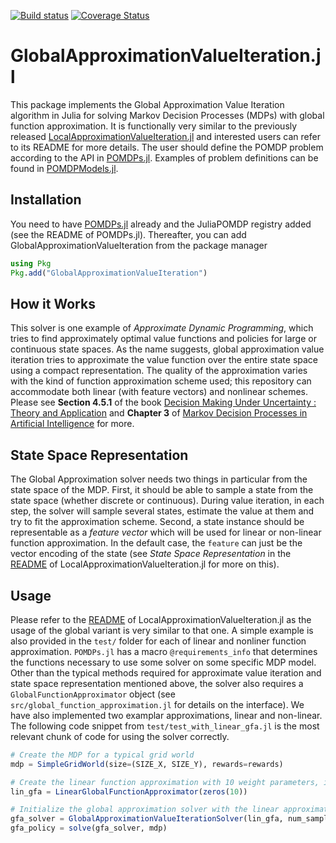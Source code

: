 [![Build status](https://github.com/JuliaPOMDP/GlobalApproximationValueIteration.jl/workflows/CI/badge.svg)](https://github.com/JuliaPOMDP/GlobalApproximationValueIteration.jl/actions)
[![Coverage Status](https://codecov.io/gh/JuliaPOMDP/GlobalApproximationValueIteration.jl/branch/master/graph/badge.svg)](https://codecov.io/gh/JuliaPOMDP/GlobalApproximationValueIteration.jl?branch=master)


# GlobalApproximationValueIteration.jl

This package implements the Global Approximation Value Iteration algorithm in Julia for solving
Markov Decision Processes (MDPs) with global function approximation.
It is functionally very similar to the previously released
[LocalApproximationValueIteration.jl](https://github.com/JuliaPOMDP/LocalApproximationValueIteration.jl)
and interested users can refer to its README for more details.
The user should define the POMDP problem according to the API in
[POMDPs.jl](https://github.com/JuliaPOMDP/POMDPs.jl). Examples of problem definitions can be found in
[POMDPModels.jl](https://github.com/JuliaPOMDP/POMDPModels.jl).

## Installation

You need to have [POMDPs.jl](https://github.com/JuliaPOMDP/POMDPs.jl) already and the JuliaPOMDP registry added (see the README of POMDPs.jl).
Thereafter, you can add GlobalApproximationValueIteration from the package manager
```julia
using Pkg
Pkg.add("GlobalApproximationValueIteration")
```

## How it Works

This solver is one example of _Approximate Dynamic Programming_, which tries to find approximately optimal
value functions and policies for large or continuous state spaces.
As the name suggests, global approximation value iteration tries to approximate the value function over the
entire state space using a compact representation. The quality of the approximation varies with the
kind of function approximation scheme used; this repository can accommodate both linear (with feature vectors) and nonlinear
schemes. Please see **Section 4.5.1** of the book [Decision Making Under Uncertainty : Theory and Application](https://dl.acm.org/citation.cfm?id=2815660)
and **Chapter 3** of [Markov Decision Processes in Artificial Intelligence](https://books.google.co.in/books?hl=en&lr=&id=2J8_-O4-ABIC&oi=fnd&pg=PT8&dq=markov+decision+processes+in+AI&ots=mcxpyqiv0X&sig=w-gF6nzm3JxgutcslIbUDD0dAXY) for more.

## State Space Representation

The Global Approximation solver needs two things in particular from the state space of the MDP. First, it should be able to sample a state
from the state space (whether discrete or continuous). During value iteration, in each step, the solver will sample several states, estimate the value
at them and try to fit the approximation scheme. 
Second, a state instance should be representable as a _feature vector_ which will be used for linear or non-linear function approximation.
In the default case, the `feature` can just be the vector encoding of the state (see *State Space Representation* in the [README](https://github.com/JuliaPOMDP/LocalApproximationValueIteration.jl)
of LocalApproximationValueIteration.jl for more on this).

## Usage 

Please refer to the [README](https://github.com/JuliaPOMDP/LocalApproximationValueIteration.jl)
of LocalApproximationValueIteration.jl as the usage of the global variant is very similar to that one.
A simple example is also provided in the `test/` folder for each of linear and nonliner function approximation.
`POMDPs.jl` has a macro `@requirements_info` that determines the functions necessary to use some solver on some specific MDP model.
Other than the typical methods required for approximate value iteration and state space representation mentioned above,
the solver also requires a `GlobalFunctionApproximator` object (see `src/global_function_approximation.jl` for details
on the interface). We have also implemented two examplar approximations, linear and non-linear.
The following code snippet from `test/test_with_linear_gfa.jl` is the most relevant chunk of code
for using the solver correctly.

```julia
# Create the MDP for a typical grid world
mdp = SimpleGridWorld(size=(SIZE_X, SIZE_Y), rewards=rewards)

# Create the linear function approximation with 10 weight parameters, initialized to zero
lin_gfa = LinearGlobalFunctionApproximator(zeros(10))

# Initialize the global approximation solver with the linear approximator and solve the MDP to obtain the policy
gfa_solver = GlobalApproximationValueIterationSolver(lin_gfa, num_samples=NUM_SAMPLES, max_iterations=MAX_ITERS, verbose=true, fv_type=SVector{10, Float64})
gfa_policy = solve(gfa_solver, mdp)
```
